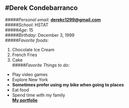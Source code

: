 #Derek Condebarranco  
---  

#####_Personal email_: **derekc1299@gmail.com**  
#####_School_: HSTAT    
#####_Age_: 15    
#####_Birthday_: December 3, 1999    
#####_Favorite foods_: 
1. Chocolate Ice Cream  
2. French Fries  
3. Cake     
#####_Favorite Things to do_:   
* Play video games  
* Explore New York  
 * **Sometimes prefer using my bike when going to places**  
* Eat food  
* Spend time with my family  
**[My portfolio](https://sites.google.com/a/hstat.org/derekc4859sep11/home)**

